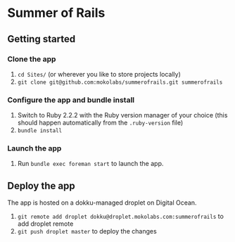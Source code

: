 Summer of Rails
===============

## Getting started

### Clone the app
1. `cd Sites/` (or wherever you like to store projects locally)
2. `git clone git@github.com:mokolabs/summerofrails.git summerofrails`

### Configure the app and bundle install
1. Switch to Ruby 2.2.2 with the Ruby version manager of your choice (this
should happen automatically from the `.ruby-version` file)
2. `bundle install`

### Launch the app
1. Run `bundle exec foreman start` to launch the app.

## Deploy the app
The app is hosted on a dokku-managed droplet on Digital Ocean.

1. `git remote add droplet dokku@droplet.mokolabs.com:summerofrails` to add droplet remote
2. `git push droplet master` to deploy the changes
